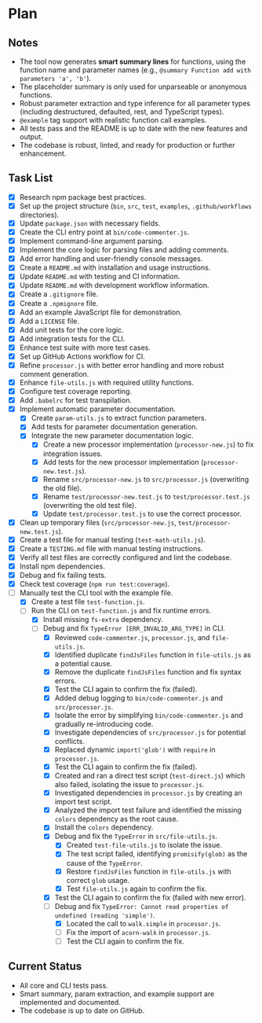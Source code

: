 # Plan

## Notes

- The tool now generates **smart summary lines** for functions, using the function name and parameter names (e.g., `@summary Function add with parameters 'a', 'b'`).
- The placeholder summary is only used for unparseable or anonymous functions.
- Robust parameter extraction and type inference for all parameter types (including destructured, defaulted, rest, and TypeScript types).
- `@example` tag support with realistic function call examples.
- All tests pass and the README is up to date with the new features and output.
- The codebase is robust, linted, and ready for production or further enhancement.

## Task List

- [x] Research npm package best practices.
- [x] Set up the project structure (`bin`, `src`, `test`, `examples`, `.github/workflows` directories).
- [x] Update `package.json` with necessary fields.
- [x] Create the CLI entry point at `bin/code-commenter.js`.
- [x] Implement command-line argument parsing.
- [x] Implement the core logic for parsing files and adding comments.
- [x] Add error handling and user-friendly console messages.
- [x] Create a `README.md` with installation and usage instructions.
- [x] Update `README.md` with testing and CI information.
- [x] Update `README.md` with development workflow information.
- [x] Create a `.gitignore` file.
- [x] Create a `.npmignore` file.
- [x] Add an example JavaScript file for demonstration.
- [x] Add a `LICENSE` file.
- [x] Add unit tests for the core logic.
- [x] Add integration tests for the CLI.
- [x] Enhance test suite with more test cases.
- [x] Set up GitHub Actions workflow for CI.
- [x] Refine `processor.js` with better error handling and more robust comment generation.
- [x] Enhance `file-utils.js` with required utility functions.
- [x] Configure test coverage reporting.
- [x] Add `.babelrc` for test transpilation.
- [x] Implement automatic parameter documentation.
  - [x] Create `param-utils.js` to extract function parameters.
  - [x] Add tests for parameter documentation generation.
  - [x] Integrate the new parameter documentation logic.
    - [x] Create a new processor implementation (`processor-new.js`) to fix integration issues.
    - [x] Add tests for the new processor implementation (`processor-new.test.js`).
    - [x] Rename `src/processor-new.js` to `src/processor.js` (overwriting the old file).
    - [x] Rename `test/processor-new.test.js` to `test/processor.test.js` (overwriting the old test file).
    - [x] Update `test/processor.test.js` to use the correct processor.
- [x] Clean up temporary files (`src/processor-new.js`, `test/processor-new.test.js`).
- [x] Create a test file for manual testing (`test-math-utils.js`).
- [x] Create a `TESTING.md` file with manual testing instructions.
- [x] Verify all test files are correctly configured and lint the codebase.
- [x] Install npm dependencies.
- [x] Debug and fix failing tests.
- [x] Check test coverage (`npm run test:coverage`).
- [ ] Manually test the CLI tool with the example file.
  - [x] Create a test file `test-function.js`.
  - [ ] Run the CLI on `test-function.js` and fix runtime errors.
    - [x] Install missing `fs-extra` dependency.
    - [ ] Debug and fix `TypeError [ERR_INVALID_ARG_TYPE]` in CLI.
      - [x] Reviewed `code-commenter.js`, `processor.js`, and `file-utils.js`.
      - [x] Identified duplicate `findJsFiles` function in `file-utils.js` as a potential cause.
      - [x] Remove the duplicate `findJsFiles` function and fix syntax errors.
      - [x] Test the CLI again to confirm the fix (failed).
      - [x] Added debug logging to `bin/code-commenter.js` and `src/processor.js`.
      - [x] Isolate the error by simplifying `bin/code-commenter.js` and gradually re-introducing code.
      - [x] Investigate dependencies of `src/processor.js` for potential conflicts.
      - [x] Replaced dynamic `import('glob')` with `require` in `processor.js`.
      - [x] Test the CLI again to confirm the fix (failed).
      - [x] Created and ran a direct test script (`test-direct.js`) which also failed, isolating the issue to `processor.js`.
      - [x] Investigated dependencies in `processor.js` by creating an import test script.
      - [x] Analyzed the import test failure and identified the missing `colors` dependency as the root cause.
      - [x] Install the `colors` dependency.
      - [x] Debug and fix the `TypeError` in `src/file-utils.js`.
        - [x] Created `test-file-utils.js` to isolate the issue.
        - [x] The test script failed, identifying `promisify(glob)` as the cause of the `TypeError`.
        - [x] Restore `findJsFiles` function in `file-utils.js` with correct `glob` usage.
        - [x] Test `file-utils.js` again to confirm the fix.
      - [x] Test the CLI again to confirm the fix (failed with new error).
      - [ ] Debug and fix `TypeError: Cannot read properties of undefined (reading 'simple')`.
        - [x] Located the call to `walk.simple` in `processor.js`.
        - [ ] Fix the import of `acorn-walk` in `processor.js`.
        - [ ] Test the CLI again to confirm the fix.

## Current Status

- All core and CLI tests pass.
- Smart summary, param extraction, and example support are implemented and documented.
- The codebase is up to date on GitHub.
